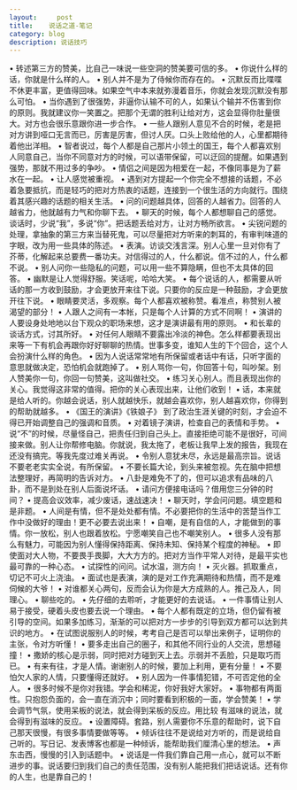 ```yaml
---
layout:     post
title:    说话之道-笔记
category: blog
description: 说话技巧
---
```


• 转述第三方的赞美，比自己一味说一些空洞的赞美要可信的多。
• 你说什么样的话，你就是什么样的人。
• 别人并不是为了侍候你而存在的。
• 沉默反而比喋喋不休更丰富，更值得回味。如果空气中本来就弥漫着音乐，你就会发现沉默没有那么可怕。
• 当你遇到了很强势，非逼你认输不可的人，如果认个输并不伤害到你的原则。我就建议你一笑置之。把那个无谓的胜利让给对方，这会显得你肚量很大。对方也会很乐意跟你进一步合作。
• 一些人跟别人意见不合的时候，老是把对方讲到哑口无言而已，厉害是厉害，但讨人厌。口头上败给他的人，心里都期待着他出洋相。
• 智者说过，每个人都是自己那片小领土的国王，每个人都喜欢别人同意自己，当你不同意对方的时候，可以语带保留，可以迂回的提醒。如果遇到强势，那就不用过多的争吵。
• 情侣之间是因为相爱在一起，不像同事是为了薪水在一起。
• 让人感觉被重视。
• 遇到对方提起一个你完全不想接的话题，不必着急要抵抗，而是轻巧的把对方热衷的话题，连接到一个很生活的方向就行。围绕着其感兴趣的话题的相关生活。
• 问的问题越具体，回答的人越省力。回答的人越省力，他就越有力气和你聊下去。
• 聊天的时候，每个人都想聊自己的感觉。谈话时，少说“我”，多说“你”。把话题丢给对方，让对方畅所欲言。
• 尖锐问题的处理，拿抽象的第三方来当替死鬼，可以尽量把对方听来的刺耳的，有审判味道的字眼，改为用一些具体的陈述。
• 表演。访谈交浅言深。别人心里一旦对你有了芥蒂，化解起来总要费一番功夫。对信得过的人，什么都说。信不过的人，什么都不说。
• 别人问你一些隐私的问题，可以用一些不算隐瞒，但也不太具体的回答。
• 幽默是让人觉得舒服。笑话呢，哈哈大笑。
• 每个说话的人，都需要从听话的那一方收到鼓励，才会更放开来往下说。只要你的反应是一种鼓励，才会更放开往下说。
• 眼睛要灵活，多观察。每个人都喜欢被称赞。看准点，称赞别人被渴望的部分！
• 人跟人之间有一本帐，只是每个人计算的方式不同啊！
• 演讲的人要设身处地地以台下观众的职场来想，这才是演讲最有用的原则。
• 和长辈的谈话方式，讨其所好。
• 对任何人眼睛不要露出冷淡的神色。怎么样都要表现出来等一下有机会再跟你好好聊聊的热情。世事多变，谁知人生的下个回合，这个人会扮演什么样的角色。
• 因为人说话常常地有所保留或者话中有话，只听字面的意思就做决定，恐怕机会就跑掉了。
• 别人骂你一句，你回答十句，叫吵架。别人赞美你一句，你回一句赞美，这叫做社交。
• 练习关心别人。而且表现出你的关心。我觉得这非常的值得。把你的关心表现出来，让他们收到！
• 话，本来就是给人听的。你越会说话，别人就越快乐，就越会喜欢你，别人越喜欢你，你得到的帮助就越多。
• 《国王的演讲》《铁娘子》 到了政治生涯关键的时刻，才会迫不得已开始调整自己的强调和音质。
• 对着镜子演讲，检查自己的表情和手势。
• 说“不”的时候，尽量怪自己，把责任归到自己头上。直接拒绝可能不是很好，可间接来做。别人让你帮修电脑。你就说，我太拖了，老板让我早上发的报告，我现在还没有搞完。等我先度过难关再说。
• 令别人意犹未尽，永远是最高宗旨。说话不要老老实实全说，有所保留。
• 不要长篇大论，到头来被忽视。先在脑中把想法整理好，再简明的告诉对方。
• 八卦是难免不了的，但可以追求有品味的八卦，而不是到处在别人后面说坏话。
• 请问方便接电话吗？借用您三分钟的时间？
• 提高会议效率，减少废话，速战速决！
• 聊天时，学会问问题。填空题和是非题。
• 人间是有情，但不是处处都有情。不必要把你的生活中的苦楚当作工作中没做好的理由！更不必要去说出来！
• 自嘲，是有自信的人，才能做到的事情。你一放松，别人也跟着放松。宁愿嘲笑自己也不嘲笑别人。
• 很多人没有那么有魅力，可能因为别人懂得保持距离、保持未知、保持某个程度的神秘。
• 即使面对大人物，不要畏手畏脚，大大方方的。把对方当作平常人对待，是最平实也最可靠的一种心态。
• 试探性的问问。试水温，测方向！
• 灭火器。抓取重点，切记不可火上浇油。
• 面试也是表演，演的是对工作充满期待和热情，而不是难伺候的大爷！
• 对谁都关心两句，反而会认为你是大方成熟的人。推己及人，同理心。
• 聊些吃的。
• 先仔细的去聆听，才能更好的去说话。
• 一件事情让别人易于接受，硬着头皮也要去说一个理由。
• 每个人都有既定的立场，但仍留有被引导的空间。如果多加练习，渐渐的可以把对方一步步的引导到双方都可以达到共识的地方。
• 在试图说服别人的时候，考考自己是否可以举出来例子，证明你的主张，令对方听懂！
• 要多走出自己的圈子，和其他不同行业的人交流，思想碰撞！
• 撒娇的核心是示弱，同时把对方碰到天上去。示弱并不丢脸，只是取巧而已。
• 有来有往，才是人情。谢谢别人的时候，要加上利用，更有分量！
• 不要怕欠人家的人情，只要懂得还就好。
• 别人因为一件事情犯错，不可否定他的全人。
• 很多时候不是你对我错。学会和稀泥，你好我好大家好。
• 事物都有两面性。只抱怨负面的，会一直在消沉中；同时要看到积极的一面，学会赞美！
• 学会调节气氛，使用呆板的说法，就会得到呆板的反应。用比较 有滋味的说法，就会得到有滋味的反应。
• 设置障碍。套路，别人需要你不乐意的帮助时，说下自己那天很慢，有很多事情要做等等。
• 倾诉往往不是说给对方听的，而是说给自己听的。写日记、发表博客也都是一种倾诉，能帮助我们厘清心里的想法。
• 声东击西，慢慢的引入到话题中。
• 说话是一件我们靠自己用一点心，就可以不断进步的事。说话要归到我们自己的责任范围，没有别人能把我们把话说话。还有你的人生，也是靠自己的！
